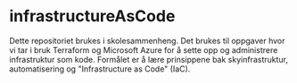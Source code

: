 # infrastructureAsCode
Dette repositoriet brukes i skolesammenheng. Det brukes til oppgaver hvor vi tar i bruk Terraform og Microsoft Azure for å sette opp og administrere infrastruktur som kode. Formålet er å lære prinsippene bak skyinfrastruktur, automatisering og "Infrastructure as Code" (IaC).
